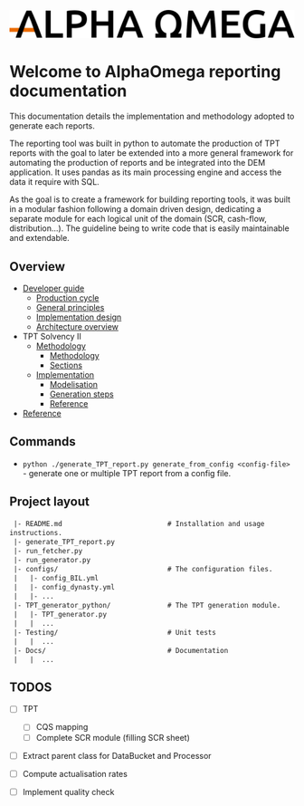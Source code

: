 ![logo](5d07dc3917bf6193f2e37f9b_logo-AO-long.svg)
# Welcome to AlphaOmega reporting documentation

This documentation details the implementation and methodology adopted to generate each reports.

The reporting tool was built in python to automate the production of TPT reports with the goal to later be extended into a more general framework for automating the production of reports and be integrated into the DEM application. It uses pandas as its main processing engine and access the data it require with SQL.

As the goal is to create a framework for building reporting tools, it was built in a modular fashion following a domain driven design, dedicating a separate module for each logical unit of the domain (SCR, cash-flow, distribution...). The guideline being to write code that is easily maintainable and extendable.

## Overview

- [Developer guide](developer.md)
    - [Production cycle](developer/#production-cycle)
    - [General principles](developer/#general-principles)
    - [Implementation design](developer/#implementation-design)
    - [Architecture overview](developer/#architecture-overview)
- TPT Solvency II
    - [Methodology](methodology.md)
        - [Methodology](methodology/#required-data)
        - [Sections](methodology/#sections)
    - [Implementation](implementation.md)
        - [Modelisation](implementation/#modelisation)
        - [Generation steps](implementation/#generation-steps)
        - [Reference](reference/#TPT_generator_python.TPT_generator.TPTGenerator)
- [Reference](reference.md)

## Commands

* `python ./generate_TPT_report.py generate_from_config <config-file>` - generate one or multiple TPT report from a config file.

## Project layout

```
 |- README.md                          # Installation and usage instructions.
 |- generate_TPT_report.py
 |- run_fetcher.py
 |- run_generator.py
 |- configs/                           # The configuration files.
 |   |- config_BIL.yml
 |   |- config_dynasty.yml
 |   |- ...
 |- TPT_generator_python/              # The TPT generation module.
 |   |- TPT_generator.py  
 |   |  ...
 |- Testing/                           # Unit tests
 |   |  ...
 |- Docs/                              # Documentation
 |   |  ...
```

## TODOS
- [ ] TPT
    - [ ] CQS mapping
    - [ ] Complete SCR module (filling SCR sheet)
- [ ] Extract parent class for DataBucket and Processor
- [ ] Compute actualisation rates
- [ ] Implement quality check 

